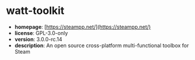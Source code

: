 # watt-toolkit

- **homepage**: [https://steampp.net/](https://steampp.net/)
- **license**: GPL-3.0-only
- **version**: 3.0.0-rc.14
- **description**: An open source cross-platform multi-functional toolbox for Steam

